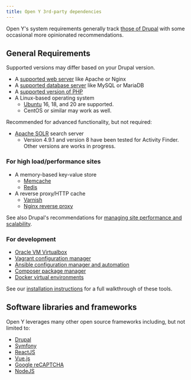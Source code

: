 ```yaml
---
title: Open Y 3rd-party dependencies
---
```


Open Y's system requirements generally track [those of Drupal](https://www.drupal.org/docs/system-requirements) with some occasional more opinionated recommendations.

## General Requirements

Supported versions may differ based on your Drupal version.

- A [supported web server](https://www.drupal.org/docs/system-requirements/web-server-requirements) like Apache or Nginx
- A [supported database server](https://www.drupal.org/docs/system-requirements/database-server-requirements) like MySQL or MariaDB
- A [supported version of PHP](https://www.drupal.org/docs/system-requirements/php-requirements)
- A Linux-based operating system
  - [Ubuntu](https://ubuntu.com/) 16, 18, and 20 are supported.
  - CentOS or similar may work as well.

Recommended for advanced functionality, but not required:

- [Apache SOLR](https://lucene.apache.org/solr/) search server
  - Version 4.9.1 and version 8 have been tested for Activity Finder. Other versions are works in progress.

### For high load/performance sites

- A memory-based key-value store
  - [Memcache](http://memcached.org/)
  - [Redis](https://redis.io)
- A reverse proxy/HTTP cache
  - [Varnish](https://varnish-cache.org/)
  - [Nginx reverse proxy](https://docs.nginx.com/nginx/admin-guide/web-server/reverse-proxy/)

See also Drupal's recommendations for [managing site performance and scalability](https://www.drupal.org/docs/managing-site-performance-and-scalability).

### For development

- [Oracle VM Virtualbox](https://www.virtualbox.org/)
- [Vagrant configuration manager](https://www.vagrantup.com/)
- [Ansible configuration manager and automation](https://www.ansible.com/)
- [Composer package manager](https://getcomposer.org/)
- [Docker virtual environments](https://www.docker.com/)

See our [installation instructions](https://github.com/ymcatwincities/openy-project#installation) for a full walkthrough of these tools.

## Software libraries and frameworks

Open Y leverages many other open source frameworks including, but not limited to:

- [Drupal](https://drupal.org/project/drupal)
- [Symfony](https://symfony.com/)
- [ReactJS](https://reactjs.org/)
- [Vue.js](https://vuejs.org/)
- [Google reCAPTCHA](https://www.google.com/recaptcha/intro/v3.html)
- [NodeJS](https://nodejs.org/en/)
